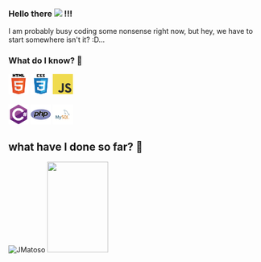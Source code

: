 ### Hello there  <img src="https://media.giphy.com/media/hvRJCLFzcasrR4ia7z/giphy.gif" width="25px"> !!!

<p>I am probably busy coding some nonsense right now, but hey, we have to start somewhere isn't it? :D...<p>
  
### What do I know? 🤔
<div>
<code><img height="40" src="https://raw.githubusercontent.com/github/explore/80688e429a7d4ef2fca1e82350fe8e3517d3494d/topics/html/html.png"></code>
<code><img height="40" src="https://raw.githubusercontent.com/github/explore/80688e429a7d4ef2fca1e82350fe8e3517d3494d/topics/css/css.png"></code>
<code><img height="40" src="https://raw.githubusercontent.com/github/explore/80688e429a7d4ef2fca1e82350fe8e3517d3494d/topics/javascript/javascript.png"></code>
</div><br>
<div>
<code><img height="40" src="https://raw.githubusercontent.com/devicons/devicon/master/icons/csharp/csharp-original.svg"></code>
<code><img height="40" src="https://raw.githubusercontent.com/github/explore/80688e429a7d4ef2fca1e82350fe8e3517d3494d/topics/php/php.png"></code>
<code><img height="40" src="https://raw.githubusercontent.com/github/explore/80688e429a7d4ef2fca1e82350fe8e3517d3494d/topics/mysql/mysql.png"></code>
</div>

## what have I done so far? 💬
<div> 
  <img height="180em" width="49%" src="https://github-readme-stats.vercel.app/api?username=yendavavlis&show_icons=true" alt="JMatoso" />
  <img height="180em" width="49%" src="https://github-readme-stats.vercel.app/api/top-langs/?username=yendavavlis&show_icons=truei&layout=compact&langs_count=7&"/>
 </div>
<!--
**YendavAvlis/YendavAvlis** is a ✨ _special_ ✨ repository because its `README.md` (this file) appears on your GitHub profile.

Here are some ideas to get you started:

- 🔭 I’m currently working on ...
- 🌱 I’m currently learning ...
- 👯 I’m looking to collaborate on ...
- 🤔 I’m looking for help with ...
- 💬 Ask me about ...
- 📫 How to reach me: ...
- 😄 Pronouns: ...
- ⚡ Fun fact: ...
-->
